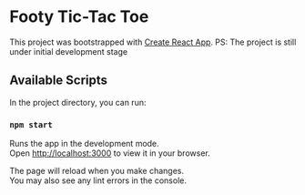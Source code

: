 # Footy Tic-Tac Toe

This project was bootstrapped with [Create React App](https://github.com/facebook/create-react-app).
PS: The project is still under initial development stage

## Available Scripts

In the project directory, you can run:

### `npm start`

Runs the app in the development mode.\
Open [http://localhost:3000](http://localhost:3000) to view it in your browser.

The page will reload when you make changes.\
You may also see any lint errors in the console.
